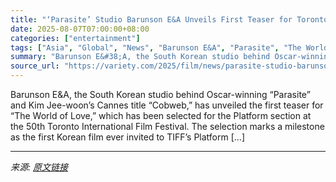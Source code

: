 ```yaml
---
title: "‘Parasite’ Studio Barunson E&A Unveils First Teaser for Toronto Platform Selection ‘The World of Love’ (EXCLUSIVE)"
date: 2025-08-07T07:00:00+08:00
categories: ["entertainment"]
tags: ["Asia", "Global", "News", "Barunson E&A", "Parasite", "The World of Love", "Toronto International Film Festival"]
summary: "Barunson E&#38;A, the South Korean studio behind Oscar-winning &#8220;Parasite&#8221; and Kim Jee-woon&#8217;s Cannes title &#8220;Cobweb,&#8221; has unveiled the first teaser for &#8220;The World of "
source_url: "https://variety.com/2025/film/news/parasite-studio-barunson-toronto-the-world-of-love-teaser-1236480496/"
---
```


Barunson E&#38;A, the South Korean studio behind Oscar-winning &#8220;Parasite&#8221; and Kim Jee-woon&#8217;s Cannes title &#8220;Cobweb,&#8221; has unveiled the first teaser for &#8220;The World of Love,&#8221; which has been selected for the Platform section at the 50th Toronto International Film Festival. The selection marks a milestone as the first Korean film ever invited to TIFF&#8217;s Platform [&#8230;]

---

*来源: [原文链接](https://variety.com/2025/film/news/parasite-studio-barunson-toronto-the-world-of-love-teaser-1236480496/)*
